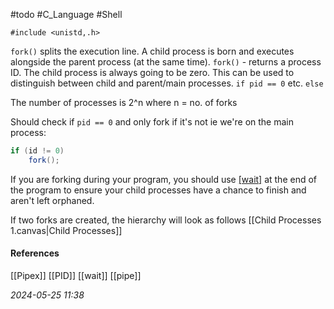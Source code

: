 #todo #C_Language #Shell 

`#include <unistd,.h>`

`fork()` splits the execution line.
A child process is born and executes alongside the parent process (at the same time).
`fork()` - returns a process ID. The child process is always going to be zero.
	This can be used to distinguish between child and parent/main processes.
	`if pid == 0` etc. `else`

The number of processes is 2^n where n = no. of forks

Should check if `pid == 0` and only fork if it's not ie we're on the main process:
```C#
if (id != 0)
	fork();
```

If you are forking during your program, you should use [[wait]]() at the end of the program to ensure your child processes have a chance to finish and aren't left orphaned.

If two forks are created, the hierarchy will look as follows
[[Child Processes 1.canvas|Child Processes]]
#### References
[[Pipex]] [[PID]] [[wait]] [[pipe]]

_2024-05-25 11:38_